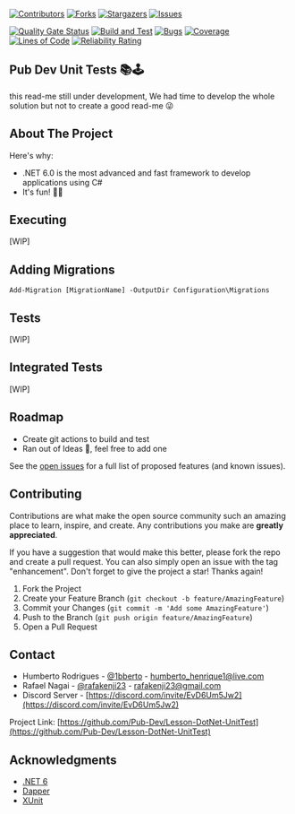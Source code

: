 [![Contributors][contributors-shield]][contributors-url]
[![Forks][forks-shield]][forks-url]
[![Stargazers][stars-shield]][stars-url]
[![Issues][issues-shield]][issues-url]

[![Quality Gate Status](https://sonarcloud.io/api/project_badges/measure?project=Pub-Dev_Lesson-DotNet-UnitTest&metric=alert_status)](https://sonarcloud.io/summary/new_code?id=Pub-Dev_Lesson-DotNet-UnitTest)
[![Build and Test](https://github.com/Pub-Dev/Lesson-DotNet-UnitTest/actions/workflows/build.yml/badge.svg?branch=main)](https://github.com/Pub-Dev/Lesson-DotNet-UnitTest/actions/workflows/build.yml)
[![Bugs](https://sonarcloud.io/api/project_badges/measure?project=Pub-Dev_Lesson-DotNet-UnitTest&metric=bugs)](https://sonarcloud.io/summary/new_code?id=Pub-Dev_Lesson-DotNet-UnitTest)
[![Coverage](https://sonarcloud.io/api/project_badges/measure?project=Pub-Dev_Lesson-DotNet-UnitTest&metric=coverage)](https://sonarcloud.io/summary/new_code?id=Pub-Dev_Lesson-DotNet-UnitTest)
[![Lines of Code](https://sonarcloud.io/api/project_badges/measure?project=Pub-Dev_Lesson-DotNet-UnitTest&metric=ncloc)](https://sonarcloud.io/summary/new_code?id=Pub-Dev_Lesson-DotNet-UnitTest)
[![Reliability Rating](https://sonarcloud.io/api/project_badges/measure?project=Pub-Dev_Lesson-DotNet-UnitTest&metric=reliability_rating)](https://sonarcloud.io/summary/new_code?id=Pub-Dev_Lesson-DotNet-UnitTest)

## Pub Dev Unit Tests 📚🕹

this read-me still under development, We had time to develop the whole solution but not to create a good read-me 😜

<!-- ABOUT THE PROJECT -->
## About The Project

Here's why:
* .NET 6.0 is the most advanced and fast framework to develop applications using C#
* It's fun! 🚀🎉

## Executing

[WIP]

## Adding Migrations

```
Add-Migration [MigrationName] -OutputDir Configuration\Migrations
```

## Tests

[WIP]

## Integrated Tests

[WIP]

<!-- ROADMAP -->
## Roadmap

- Create git actions to build and test
- Ran out of Ideas 🤣, feel free to add one

See the [open issues](https://github.com/Pub-Dev/Lesson-DotNet-UnitTest/issues) for a full list of proposed features (and known issues).

<!-- CONTRIBUTING -->
## Contributing

Contributions are what make the open source community such an amazing place to learn, inspire, and create. Any contributions you make are **greatly appreciated**.

If you have a suggestion that would make this better, please fork the repo and create a pull request. You can also simply open an issue with the tag "enhancement".
Don't forget to give the project a star! Thanks again!

1. Fork the Project
2. Create your Feature Branch (`git checkout -b feature/AmazingFeature`)
3. Commit your Changes (`git commit -m 'Add some AmazingFeature'`)
4. Push to the Branch (`git push origin feature/AmazingFeature`)
5. Open a Pull Request

<!-- CONTACT -->
## Contact

- Humberto Rodrigues - [@1bberto](https://instagram.com/1bberto) - humberto_henrique1@live.com
- Rafael Nagai - [@rafakenji23](https://instagram.com/rafakenji23) - rafakenji23@gmail.com
- Discord Server - [https://discord.com/invite/EvD6Um5Jw2](https://discord.com/invite/EvD6Um5Jw2)

Project Link: [https://github.com/Pub-Dev/Lesson-DotNet-UnitTest](https://github.com/Pub-Dev/Lesson-DotNet-UnitTest)

<!-- ACKNOWLEDGMENTS -->
## Acknowledgments

* [.NET 6](https://docs.microsoft.com/en-us/dotnet/api/?view=net-6.0)
* [Dapper](https://dapperlib.github.io/Dapper/)
* [XUnit](https://xunit.net/)

<!-- MARKDOWN LINKS & IMAGES -->
<!-- https://www.markdownguide.org/basic-syntax/#reference-style-links -->
[contributors-shield]: https://img.shields.io/github/contributors/Pub-Dev/Lesson-DotNet-UnitTest.svg?style=for-the-badge
[contributors-url]: https://github.com/Pub-Dev/Lesson-DotNet-UnitTest/graphs/contributors
[forks-shield]: https://img.shields.io/github/forks/Pub-Dev/Lesson-DotNet-UnitTest.svg?style=for-the-badge
[forks-url]: https://github.com/Pub-Dev/Lesson-DotNet-UnitTest/network/members
[stars-shield]: https://img.shields.io/github/stars/Pub-Dev/Lesson-DotNet-UnitTest.svg?style=for-the-badge
[stars-url]: https://github.com/Pub-Dev/Lesson-DotNet-UnitTest/stargazers
[issues-shield]: https://img.shields.io/github/issues/Pub-Dev/Lesson-DotNet-UnitTest.svg?style=for-the-badge
[issues-url]: https://github.com/Pub-Dev/Lesson-DotNet-UnitTest/issues
